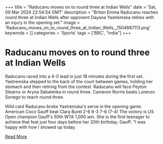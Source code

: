 +++
title = "Raducanu moves on to round three at Indian Wells"
date = 'Sat, 09 Mar 2024 22:54:54 GMT'
description = "Briton Emma Raducanu reaches round three at Indian Wells after opponent Dayana Yastremska retires with an injury in the opening set."
image = 'Raducanu_moves_on_to_round_three_at_Indian_Wells__1504887113.png'
keywrods =  []
categories = 'Sports'
tags = ['BBC', "india"]
+++

# Raducanu moves on to round three at Indian Wells

Raducanu raced into a 4-0 lead in just 18 minutes during the first set.
Yastremska stepped to the back of the court between games, holding her stomach and then retiring from the contest.
Raducanu will face Peyton Stearns or Aryna Sabalenka in round three.
Cameron Norrie beats Lorenzo Sonego to reach round three.

Wild card Raducanu broke Yastremska's serve in the opening game.
American Coco Gauff beat Clara Burel 2-6 6-3 7-6 (7-4) The victory is US Open champion Gauff<bb>'s 50th WTA 1,000 win.
She is the first teenager to achieve that feat just four days before her 20th birthday.
Gauff: "I was happy with how I showed up today.


[Read More](https://www.bbc.co.uk/sport/tennis/68525598)
